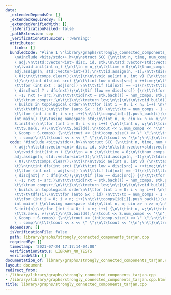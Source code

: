 ```yaml
---
data:
  _extendedDependsOn: []
  _extendedRequiredBy: []
  _extendedVerifiedWith: []
  _isVerificationFailed: false
  _pathExtension: cpp
  _verificationStatusIcon: ':warning:'
  attributes:
    links: []
  bundledCode: "#line 1 \"library/graphs/strongly_connected_components_tarjan.cpp\"\
    \n#include <bits/stdc++.h>\n\nstruct SCC {\n\tint n, time, num_comps;\n\tstd::vector<std::vector<int>>\
    \ adj;\n\tstd::vector<int> disc, id, stk;\n\tstd::vector<std::vector<int>> comps;\n\
    \n\tvoid init(int n_) {\n\t\tn = n_;\n\t\ttime = 0;\n\t\tnum_comps = 0;\n\t\t\
    adj.assign(n, std::vector<int>());\n\t\tid.assign(n, -1);\n\t\tdisc.assign(n,\
    \ 0);\n\t\tcomps.clear();\n\t}\n\n\tvoid ae(int u, int v) {\n\t\tadj[u].push_back(v);\n\
    \t}\n\n\tint dfs(int src) {\n\t\tint low = disc[src] = ++time;\n\t\tstk.push_back(src);\n\
    \t\tfor (int nxt : adj[src]) \n\t\t\tif (id[nxt] == -1)\n\t\t\t\tlow = std::min(low,\
    \ disc[nxt] ? : dfs(nxt));\n\t\tif (low == disc[src]) {\n\t\t\tfor (int nxt =\
    \ -1; nxt != src;)\n\t\t\t\tid[nxt = stk.back()] = num_comps, stk.pop_back();\n\
    \t\t\tnum_comps++;\n\t\t}\n\t\treturn low;\n\t}\n\t\n\tvoid build() {\n\t\t//\
    \ builds in topological order\n\t\tfor (int i = 0; i < n; i++) \n\t\t\tif (!disc[i])\n\
    \t\t\t\tdfs(i);\n\t\tfor (auto &x : id) \n\t\t\tx = num_comps - 1 - x;\n\t\tcomps.resize(num_comps);\n\
    \t\tfor (int i = 0; i < n; i++)\n\t\t\tcomps[id[i]].push_back(i);\n\t}\n};\n\n\
    int main() {\n\tusing namespace std;\n\tint n, m; cin >> n >> m;\n\tSCC S;\n\t\
    S.init(n);\n\tfor (int i = 0; i < m; i++) {\n\t\tint u, v;\n\t\tcin >> u >> v;\n\
    \t\tS.ae(u, v);\n\t}\n\tS.build();\n\tcout << S.num_comps << '\\n';\n\tfor (auto\
    \ &comp : S.comps) {\n\t\tcout << (int)comp.size() << \" \";\n\t\tfor (int &x\
    \ : comp)\n\t\t\tcout << x << \" \";\n\t\tcout << '\\n';\n\t}\n\treturn 0;\n}\n"
  code: "#include <bits/stdc++.h>\n\nstruct SCC {\n\tint n, time, num_comps;\n\tstd::vector<std::vector<int>>\
    \ adj;\n\tstd::vector<int> disc, id, stk;\n\tstd::vector<std::vector<int>> comps;\n\
    \n\tvoid init(int n_) {\n\t\tn = n_;\n\t\ttime = 0;\n\t\tnum_comps = 0;\n\t\t\
    adj.assign(n, std::vector<int>());\n\t\tid.assign(n, -1);\n\t\tdisc.assign(n,\
    \ 0);\n\t\tcomps.clear();\n\t}\n\n\tvoid ae(int u, int v) {\n\t\tadj[u].push_back(v);\n\
    \t}\n\n\tint dfs(int src) {\n\t\tint low = disc[src] = ++time;\n\t\tstk.push_back(src);\n\
    \t\tfor (int nxt : adj[src]) \n\t\t\tif (id[nxt] == -1)\n\t\t\t\tlow = std::min(low,\
    \ disc[nxt] ? : dfs(nxt));\n\t\tif (low == disc[src]) {\n\t\t\tfor (int nxt =\
    \ -1; nxt != src;)\n\t\t\t\tid[nxt = stk.back()] = num_comps, stk.pop_back();\n\
    \t\t\tnum_comps++;\n\t\t}\n\t\treturn low;\n\t}\n\t\n\tvoid build() {\n\t\t//\
    \ builds in topological order\n\t\tfor (int i = 0; i < n; i++) \n\t\t\tif (!disc[i])\n\
    \t\t\t\tdfs(i);\n\t\tfor (auto &x : id) \n\t\t\tx = num_comps - 1 - x;\n\t\tcomps.resize(num_comps);\n\
    \t\tfor (int i = 0; i < n; i++)\n\t\t\tcomps[id[i]].push_back(i);\n\t}\n};\n\n\
    int main() {\n\tusing namespace std;\n\tint n, m; cin >> n >> m;\n\tSCC S;\n\t\
    S.init(n);\n\tfor (int i = 0; i < m; i++) {\n\t\tint u, v;\n\t\tcin >> u >> v;\n\
    \t\tS.ae(u, v);\n\t}\n\tS.build();\n\tcout << S.num_comps << '\\n';\n\tfor (auto\
    \ &comp : S.comps) {\n\t\tcout << (int)comp.size() << \" \";\n\t\tfor (int &x\
    \ : comp)\n\t\t\tcout << x << \" \";\n\t\tcout << '\\n';\n\t}\n\treturn 0;\n}"
  dependsOn: []
  isVerificationFile: false
  path: library/graphs/strongly_connected_components_tarjan.cpp
  requiredBy: []
  timestamp: '2021-07-24 17:17:14-04:00'
  verificationStatus: LIBRARY_NO_TESTS
  verifiedWith: []
documentation_of: library/graphs/strongly_connected_components_tarjan.cpp
layout: document
redirect_from:
- /library/library/graphs/strongly_connected_components_tarjan.cpp
- /library/library/graphs/strongly_connected_components_tarjan.cpp.html
title: library/graphs/strongly_connected_components_tarjan.cpp
---
```

